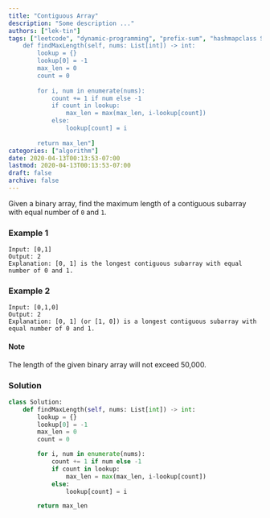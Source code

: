 ```yaml
---
title: "Contiguous Array"
description: "Some description ..."
authors: ["lek-tin"]
tags: ["leetcode", "dynamic-programming", "prefix-sum", "hashmapclass Solution:
    def findMaxLength(self, nums: List[int]) -> int:
        lookup = {}
        lookup[0] = -1
        max_len = 0
        count = 0
        
        for i, num in enumerate(nums):
            count += 1 if num else -1
            if count in lookup:
                max_len = max(max_len, i-lookup[count])
            else:
                lookup[count] = i
                
        return max_len"]
categories: ["algorithm"]
date: 2020-04-13T00:13:53-07:00
lastmod: 2020-04-13T00:13:53-07:00
draft: false
archive: false
---
```


Given a binary array, find the maximum length of a contiguous subarray with equal number of `0` and `1`.

### Example 1

```
Input: [0,1]
Output: 2
Explanation: [0, 1] is the longest contiguous subarray with equal number of 0 and 1.
```

### Example 2

```
Input: [0,1,0]
Output: 2
Explanation: [0, 1] (or [1, 0]) is a longest contiguous subarray with equal number of 0 and 1.
```

#### Note

The length of the given binary array will not exceed 50,000.

### Solution

```python
class Solution:
    def findMaxLength(self, nums: List[int]) -> int:
        lookup = {}
        lookup[0] = -1
        max_len = 0
        count = 0

        for i, num in enumerate(nums):
            count += 1 if num else -1
            if count in lookup:
                max_len = max(max_len, i-lookup[count])
            else:
                lookup[count] = i

        return max_len
```
